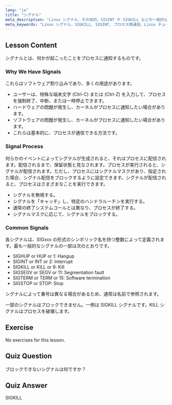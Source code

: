 ```yaml
---
lang: "ja"
title: "シグナル"
meta_description: "Linux シグナル、その目的、SIGINT や SIGKILL などの一般的なタイプ、およびプロセスがそれらをどのように処理するかについて学びます。Linux をよりよく制御するために、シグナルの基本を理解してください。"
meta_keywords: "Linux シグナル，SIGKILL, SIGINT, プロセス間通信，Linux チュートリアル，Linux 初心者，Linux ガイド"
---
```


## Lesson Content

シグナルとは、何かが起こったことをプロセスに通知するものです。

### Why We Have Signals

これらはソフトウェア割り込みであり、多くの用途があります。

- ユーザーは、特殊な端末文字 (Ctrl-C) または (Ctrl-Z) を入力して、プロセスを強制終了、中断、または一時停止できます。
- ハードウェアの問題が発生し、カーネルがプロセスに通知したい場合があります。
- ソフトウェアの問題が発生し、カーネルがプロセスに通知したい場合があります。
- これらは基本的に、プロセスが通信できる方法です。

### Signal Process

何らかのイベントによってシグナルが生成されると、それはプロセスに配信されます。配信されるまで、保留状態と見なされます。プロセスが実行されると、シグナルが配信されます。ただし、プロセスにはシグナルマスクがあり、指定された場合、シグナル配信をブロックするように設定できます。シグナルが配信されると、プロセスはさまざまなことを実行できます。

- シグナルを無視する。
- シグナルを「キャッチ」し、特定のハンドラルーチンを実行する。
- 通常の終了システムコールとは異なり、プロセスが終了する。
- シグナルマスクに応じて、シグナルをブロックする。

### Common Signals

各シグナルは、SIGxxx の形式のシンボリック名を持つ整数によって定義されます。最も一般的なシグナルの一部は次のとおりです。

- SIGHUP or HUP or 1: Hangup
- SIGINT or INT or 2: Interrupt
- SIGKILL or KILL or 9: Kill
- SIGSEGV or SEGV or 11: Segmentation fault
- SIGTERM or TERM or 15: Software termination
- SIGSTOP or STOP: Stop

シグナルによって番号は異なる場合があるため、通常は名前で参照されます。

一部のシグナルはブロックできません。一例は SIGKILL シグナルです。KILL シグナルはプロセスを破壊します。

## Exercise

No exercises for this lesson.

## Quiz Question

ブロックできないシグナルは何ですか？

## Quiz Answer

SIGKILL
